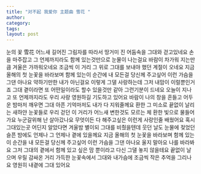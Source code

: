 ```yaml
---
title: "对不起 我爱你 主题曲 雪花 "
author:
category: 
tags: 
layout: post
---
```

눈의 꽃  雪花
어느새 길어진 그림자를 따라서
땅거미 진 어둠속을 그대와 걷고있네요
손을 마주잡고 그 언제까지라도
함께 있는것만으로 눈물이 나는걸요
바람이 차가워 지는만큼 겨울은 가까워오네요
조금씩 이 거리 그 위로
그대를 보내야 했던 계절이 오네요
지금 올해의 첫 눈꽃을 바라보며 함께 있는이 순간에
내 모든걸 당신께 주고싶어 이런 가슴을 그댄 아나요
약하기만한 내가 아닌걸요 이렇게 그댈 사랑하는데
그저 내맘이 이럴뿐인거죠
그대 곁이라면 또 어떤일이라도 할수 있을것만 같아
그런기분이 드네요
오늘이 지나고 또 언제까지라도
우리 사랑 영원하길 기도하고 있어요
바람이 나의 창을 흔들고 어두운 밤마저 깨우면
그대 아픈 기억마저도 내가 다 지워줄께요
환한 그 미소로
끝없이 날리는 새하얀 눈꽃들로 우리 걷던 이 거리가
어느새 변한것도 모르는 체 환한 빛으로 물들어가요
누군갈위해 난 살아갔나요
무엇이든 다 해주고싶은 이런게 사랑인줄 배웠어요
혹시 그대있는곳 어딘지 알았다면
겨울밤 별이되 그대를 비췄을텐데
웃던 날도 눈물에 젖었던 슬픈 밤에도
언제나 그 언제나 곁에 있을께요
지금 올해의 첫 눈꽃을 바라보며 함께 있는 이 순간을
내 모든걸 당신께 주고싶어 이런 가슴을 그댄 아나요
울지 말아요 나를 바라봐요 그저 그대의 곁에서
함께 있고 싶은 맘 뿐이라고 다신 그댈 놓지 않을테요
끝없이 날으며 우릴 감싸온 거리 가득한 눈꽃속에서
그대와 내가슴에 조금씩 작은 추억을 그리나요
영원히 내곁에 그대 있어요

